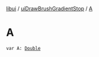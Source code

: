 [libui](../index.md) / [uiDrawBrushGradientStop](index.md) / [A](./-a.md)

# A

`var A: `[`Double`](https://kotlinlang.org/api/latest/jvm/stdlib/kotlin/-double/index.html)